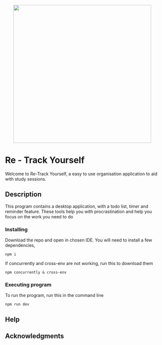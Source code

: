 
<p align="center">
  <img width="450" height="450" src="https://github.com/SarahMATU/FYP/assets/115370785/c8a2a94a-71c0-44f5-b353-6438219bd6f6">
</p>


# Re - Track Yourself

Welcome to Re-Track Yourself, a easy to use organisation application to aid with study sessions. 

## Description

This program contains a desktop application, with a todo list, timer and reminder feature. These tools help you with procrastination and help you focus on the work you need to do

### Installing

Download the repo and open in chosen IDE.
You will need to install a few dependencies,
```
npm i
```
If concurrently and cross-env are not working, run this to download them
```
npm concurrently & cross-env
```

### Executing program

To run the program, run this in the command line
```
npm run dev
```
## Help


## Acknowledgments
